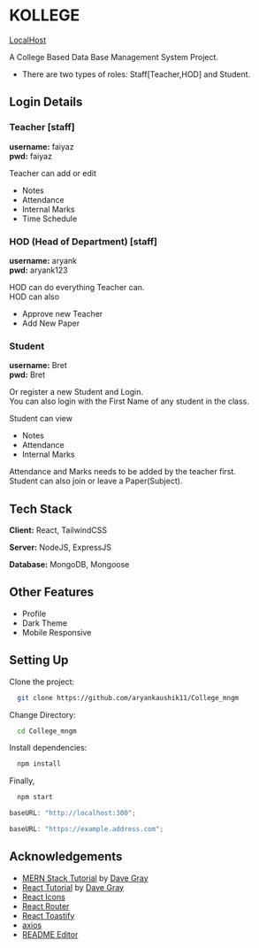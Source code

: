 # KOLLEGE

[LocalHost](http://localhost:3000)

A College Based Data Base Management System Project.

- There are two types of roles: Staff[Teacher,HOD] and Student.

## Login Details

### Teacher [staff]

**username:** faiyaz  
**pwd:** faiyaz

Teacher can add or edit

- Notes
- Attendance
- Internal Marks
- Time Schedule

### HOD (Head of Department) [staff]

**username:** aryank  
**pwd:** aryank123

HOD can do everything Teacher can.  
HOD can also

- Approve new Teacher
- Add New Paper

### Student

**username:** Bret  
**pwd:** Bret

Or register a new Student and Login.  
You can also login with the First Name of any student in the class.

Student can view

- Notes
- Attendance
- Internal Marks

Attendance and Marks needs to be added by the teacher first.  
Student can also join or leave a Paper(Subject).

## Tech Stack

**Client:** React, TailwindCSS

**Server:** NodeJS, ExpressJS

**Database:** MongoDB, Mongoose

## Other Features

- Profile
- Dark Theme
- Mobile Responsive

## Setting Up

Clone the project:

```bash
  git clone https://github.com/aryankaushik11/College_mngm
```

Change Directory:

```bash
  cd College_mngm
```

Install dependencies:

```bash
  npm install
```

Finally,

```bash
  npm start
```


```javascript
baseURL: "http://localhost:300";
```

```javascript
baseURL: "https://example.address.com";
```


## Acknowledgements

- [MERN Stack Tutorial](https://www.youtube.com/watch?v=CvCiNeLnZ00&pp=ygUOZGF2ZSBncmF5IGZ1bGw%3D) by [Dave Gray](https://github.com/gitdagray)
- [React Tutorial](https://www.youtube.com/watch?v=RVFAyFWO4go&pp=ygUOZGF2ZSBncmF5IGZ1bGw%3D) by [Dave Gray](https://github.com/gitdagray)
- [React Icons](https://react-icons.github.io/react-icons/search)
- [React Router](https://reactrouter.com/en/main)
- [React Toastify](https://fkhadra.github.io/react-toastify/introduction)
- [axios](https://axios-http.com/)
- [README Editor](readme.so)
